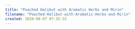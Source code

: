 ```yaml
---
title: "Poached Halibut with Aromatic Herbs and Mirin"
filename: "Poached-Halibut-with-Aromatic-Herbs-and-Mirin"
created: 2020-08-07 07:35:33
---
```

